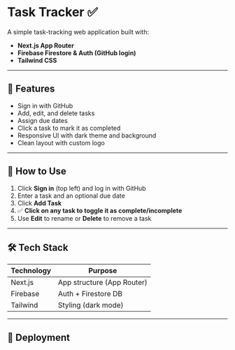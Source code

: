 # Task Tracker ✅

A simple task-tracking web application built with:

- **Next.js App Router**
- **Firebase Firestore & Auth (GitHub login)**
- **Tailwind CSS**

---

## 🔑 Features

- Sign in with GitHub
- Add, edit, and delete tasks
- Assign due dates
- Click a task to mark it as completed
- Responsive UI with dark theme and background
- Clean layout with custom logo

---

## 🧠 How to Use

1. Click **Sign in** (top left) and log in with GitHub
2. Enter a task and an optional due date
3. Click **Add Task**
4. ✅ **Click on any task to toggle it as complete/incomplete**
5. Use **Edit** to rename or **Delete** to remove a task

---

## 🛠 Tech Stack

| Technology | Purpose              |
|------------|----------------------|
| Next.js    | App structure (App Router) |
| Firebase   | Auth + Firestore DB  |
| Tailwind   | Styling (dark mode)  |


---

## 🚀 Deployment

